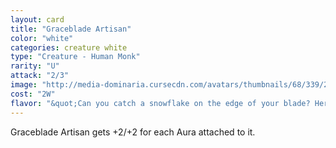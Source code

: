 ```yaml
---
layout: card
title: "Graceblade Artisan"
color: "white"
categories: creature white
type: "Creature - Human Monk"
rarity: "U"
attack: "2/3"
image: "http://media-dominaria.cursecdn.com/avatars/thumbnails/68/339/200/283/635618427731719458.png"
cost: "2W"
flavor: "&quot;Can you catch a snowflake on the edge of your blade? Her sword snagged an entire blizzard.&quot;"
---
```


Graceblade Artisan gets +2/+2 for each Aura attached to it.
